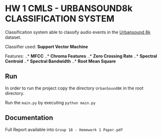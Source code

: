 # HW 1 CMLS - URBANSOUND8k CLASSIFICATION SYSTEM
Classification system able to classify audio events in the [Urbansound 8k](https://urbansounddataset.weebly.com/urbansound8k.html) dataset.

Classifier used: **Support Vector Machine**

Features: ..* **MFCC**
          ..* **Chroma Features**
          ..* **Zero Crossing Rate**
          ..* **Spectral Centroid**
          ..* **Spectral Bandwidth**
          ..* **Root Mean Square**

## Run
In order to run the project copy the directory `UrbanSound8K` in the root directory.

Run the `main.py` by executing
```python main.py```

## Documentation
Full Report available into  `Group 18 - Homework 1 Paper.pdf`
